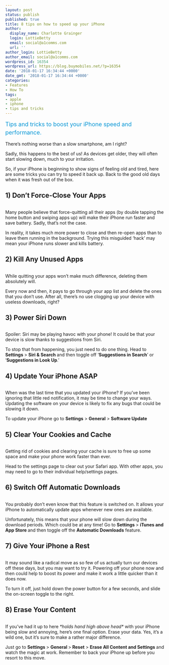 ```yaml
---
layout: post
status: publish
published: true
title: 8 tips on how to speed up your iPhone
author:
  display_name: Charlotte Grainger
  login: LottieBetty
  email: social@a1comms.com
  url: ''
author_login: LottieBetty
author_email: social@a1comms.com
wordpress_id: 16354
wordpress_url: https://blog.buymobiles.net/?p=16354
date: '2018-01-17 16:34:44 +0000'
date_gmt: '2018-01-17 16:34:44 +0000'
categories:
- Features
- How To
tags:
- apple
- iphone
- tips and tricks
---
```

<p><span class="postStandFirst" style="color: #0896d5; line-height: 26px; font-size: 18px;">Tips and tricks to boost your iPhone speed and performance.</span></p>
<p>There&rsquo;s nothing worse than a slow smartphone, am I right?</p>
<p>Sadly, this happens to the best of us! As devices get older, they will often start slowing down, much to your irritation.</p>
<p>So, if your iPhone is beginning to show signs of feeling old and tired, here are some tricks you can try to speed it back up. Back to the good old days when it was fresh out of the box.</p>
<h2>1) Don&rsquo;t Force-Close Your Apps</h2>
<p><img class="aligncenter size-full wp-image-16365" src="https://lh3.googleusercontent.com/2gWsmgrRR4xz-PB7ckO9LHJDyqqJpdvYaocVxDHPVhmiUMs1gih09E_NfvooltahSE2DJzrKTZ7vjEUDAYq8PqY=s0" alt="" /></p>
<p>Many people believe that force-quitting all their apps (by double tapping the home button and swiping apps up) will make their iPhone run faster and save battery. Sadly, that&rsquo;s not the case.</p>
<p>In reality, it takes much more power to close and then re-open apps than to leave them running in the background. Trying this misguided &lsquo;hack&rsquo; may mean your iPhone runs slower and kills battery.</p>
<h2>2) Kill Any Unused Apps</h2>
<p><img class="aligncenter size-full wp-image-16366" src="https://lh3.googleusercontent.com/hWBB2tJVVi_STh8cjHsu3Qk1DgtyT1LRs0fX_NcEZ75MbZWXKIc_oB7Ob9IieA8S2ICQa3pVf5_JvMEcL-ubGzU=s0" alt="" /></p>
<p>While quitting your apps won&rsquo;t make much difference, deleting them absolutely will.</p>
<p>Every now and then, it pays to go through your app list and delete the ones that you don&rsquo;t use. After all, there&rsquo;s no use clogging up your device with useless downloads, right?</p>
<h2>3) Power Siri Down</h2>
<p><img class="aligncenter size-full wp-image-16367" src="https://lh3.googleusercontent.com/UXCThOKkxldXVKTNIG_iTALd1NPlSSX1xDn1EXbm6I0fb8wFvb3DXcpd7VbN-3BOFpxeM7oiiFWEhBF3YWviasb5LA=s0" alt="" /></p>
<p>Spoiler: Siri may be playing havoc with your phone! It could be that your device is slow thanks to suggestions from Siri.</p>
<p>To stop that from happening, you just need to do one thing. Head to <strong>Settings </strong>> <strong>Siri &amp; Search </strong>and then toggle off &lsquo;<strong>Suggestions in Search</strong>&rsquo; or &lsquo;<strong>Suggestions in Look Up</strong>.&rsquo;</p>
<h2>4) Update Your iPhone ASAP</h2>
<p><img class="aligncenter size-full wp-image-16368" src="https://lh3.googleusercontent.com/1SnedX2ZNbah6qvCTSei0giv1N1oXFNMDs9HJTUXDhucTs1KQEJeLYzNo8yDF4_jYmTHfXt8HrfQNlQjQ88kruFo=s0" alt="" /></p>
<p>When was the last time that you updated your iPhone? If you&rsquo;ve been ignoring that little red notification, it may be time to change your ways. Updating the software on your device is likely to fix any bugs that could be slowing it down.</p>
<p>To update your iPhone go to <strong>Settings</strong> > <strong>General</strong> > <strong>Software Update</strong></p>
<h2>5) Clear Your Cookies and Cache</h2>
<p><img class="aligncenter size-full wp-image-16369" src="https://lh3.googleusercontent.com/RUb2xMC9eKe7XxDbYQB83aEpek3fF53rQ-XC2AXr1O-0Cm149IEL9HvSckxNhM5T3fcCigF3w3IYR7ZWAjOR18-C=s0" alt="" /></p>
<p>Getting rid of cookies and clearing your cache is sure to free up some space and make your phone work faster than ever.</p>
<p>Head to the settings page to clear out your Safari app. With other apps, you may need to go to their individual help/settings pages.</p>
<h2>6) Switch Off Automatic Downloads</h2>
<p><img class="aligncenter size-full wp-image-16370" src="https://lh3.googleusercontent.com/F0GwZn4VQQuQ6ZeVr8WmyMslAFWCRJemie13G2Hn5ou2zNnJqrPbYlHtWWYTXT5naqdOfOFyrNU_0n_TCI4jBu4i=s0" alt="" /></p>
<p>You probably don&rsquo;t even know that this feature is switched on. It allows your iPhone to automatically update apps whenever new ones are available.</p>
<p>Unfortunately, this means that your phone will slow down during the download periods. Which could be at any time! Go to <strong>Settings </strong>> <strong>iTunes and App Store </strong>and then toggle off the <strong>Automatic Downloads</strong> feature.</p>
<h2>7) Give Your iPhone a Rest</h2>
<p><img class="aligncenter size-full wp-image-16371" src="https://lh3.googleusercontent.com/-Opyb8jvdTceMe37Xx5xqqsSt5u4FtEPPnAhp2cD1DKv47YwFFKtYT_VeVyfKXnQHT_JdR7S2QBeZr8kNPmhdSg=s0" alt="" /></p>
<p>It may sound like a radical move as so few of us actually turn our devices off these days, but you may want to try it. Powering off your phone now and then could help to boost its power and make it work a little quicker than it does now.</p>
<p>To turn it off, just hold down the power button for a few seconds, and slide the on-screen toggle to the right.</p>
<h2>8) Erase Your Content</h2>
<p><img class="aligncenter size-full wp-image-16372" src="https://lh3.googleusercontent.com/bygZDEvXcGmfB47VDjwlZo9KyiBDrkMrQ5zdK29A7x2LhZ3625jaXJZMpH-guwV1AnErRhHeR_ty52cj9B4FeFyW=s0" alt="" /></p>
<p>If you&rsquo;ve had it up to here <em>*holds hand high above head*</em> with your iPhone being slow and annoying, here&rsquo;s one final option. Erase your data. Yes, it&rsquo;s a wild one, but it&rsquo;s sure to make a rather major difference.</p>
<p>Just go to <strong>Settings </strong>> <strong>General </strong>><strong> Reset</strong> > <strong>Erase All Content and Settings&nbsp;</strong>and watch the magic at work. Remember to back your iPhone up before you resort to this move.</p>
